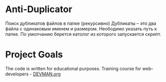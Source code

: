 # Anti-Duplicator

Поиск дубликатов файлов в папке (рекурсивно)
Дубликаты – это два файла с одинаковым именем и размером.
Неободимо указать путь к папке. По умолчанию берется католог из которого запускается скрипт.
# Project Goals

The code is written for educational purposes. Training course for web-developers - [DEVMAN.org](https://devman.org)
